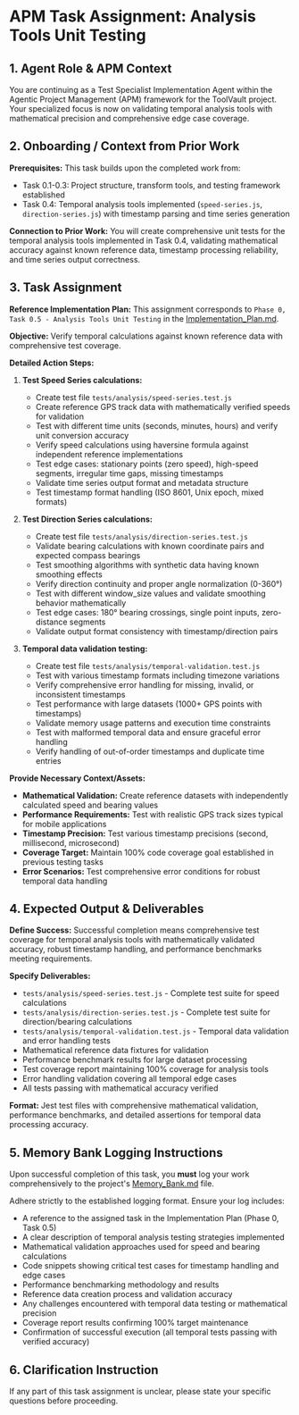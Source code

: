# APM Task Assignment: Analysis Tools Unit Testing

## 1. Agent Role & APM Context

You are continuing as a Test Specialist Implementation Agent within the Agentic Project Management (APM) framework for the ToolVault project. Your specialized focus is now on validating temporal analysis tools with mathematical precision and comprehensive edge case coverage.

## 2. Onboarding / Context from Prior Work

**Prerequisites:** This task builds upon the completed work from:
- Task 0.1-0.3: Project structure, transform tools, and testing framework established
- Task 0.4: Temporal analysis tools implemented (`speed-series.js`, `direction-series.js`) with timestamp parsing and time series generation

**Connection to Prior Work:** You will create comprehensive unit tests for the temporal analysis tools implemented in Task 0.4, validating mathematical accuracy against known reference data, timestamp processing reliability, and time series output correctness.

## 3. Task Assignment

**Reference Implementation Plan:** This assignment corresponds to `Phase 0, Task 0.5 - Analysis Tools Unit Testing` in the [Implementation_Plan.md](../../Implementation_Plan.md).

**Objective:** Verify temporal calculations against known reference data with comprehensive test coverage.

**Detailed Action Steps:**

1. **Test Speed Series calculations:**
   - Create test file `tests/analysis/speed-series.test.js`
   - Create reference GPS track data with mathematically verified speeds for validation
   - Test with different time units (seconds, minutes, hours) and verify unit conversion accuracy
   - Verify speed calculations using haversine formula against independent reference implementations
   - Test edge cases: stationary points (zero speed), high-speed segments, irregular time gaps, missing timestamps
   - Validate time series output format and metadata structure
   - Test timestamp format handling (ISO 8601, Unix epoch, mixed formats)

2. **Test Direction Series calculations:**
   - Create test file `tests/analysis/direction-series.test.js`
   - Validate bearing calculations with known coordinate pairs and expected compass bearings
   - Test smoothing algorithms with synthetic data having known smoothing effects
   - Verify direction continuity and proper angle normalization (0-360°)
   - Test with different window_size values and validate smoothing behavior mathematically
   - Test edge cases: 180° bearing crossings, single point inputs, zero-distance segments
   - Validate output format consistency with timestamp/direction pairs

3. **Temporal data validation testing:**
   - Create test file `tests/analysis/temporal-validation.test.js`
   - Test with various timestamp formats including timezone variations
   - Verify comprehensive error handling for missing, invalid, or inconsistent timestamps
   - Test performance with large datasets (1000+ GPS points with timestamps)
   - Validate memory usage patterns and execution time constraints
   - Test with malformed temporal data and ensure graceful error handling
   - Verify handling of out-of-order timestamps and duplicate time entries

**Provide Necessary Context/Assets:**

- **Mathematical Validation:** Create reference datasets with independently calculated speed and bearing values
- **Performance Requirements:** Test with realistic GPS track sizes typical for mobile applications
- **Timestamp Precision:** Test various timestamp precisions (second, millisecond, microsecond)
- **Coverage Target:** Maintain 100% code coverage goal established in previous testing tasks
- **Error Scenarios:** Test comprehensive error conditions for robust temporal data handling

## 4. Expected Output & Deliverables

**Define Success:** Successful completion means comprehensive test coverage for temporal analysis tools with mathematically validated accuracy, robust timestamp handling, and performance benchmarks meeting requirements.

**Specify Deliverables:**
- `tests/analysis/speed-series.test.js` - Complete test suite for speed calculations
- `tests/analysis/direction-series.test.js` - Complete test suite for direction/bearing calculations  
- `tests/analysis/temporal-validation.test.js` - Temporal data validation and error handling tests
- Mathematical reference data fixtures for validation
- Performance benchmark results for large dataset processing
- Test coverage report maintaining 100% coverage for analysis tools
- Error handling validation covering all temporal edge cases
- All tests passing with mathematical accuracy verified

**Format:** Jest test files with comprehensive mathematical validation, performance benchmarks, and detailed assertions for temporal data processing accuracy.

## 5. Memory Bank Logging Instructions

Upon successful completion of this task, you **must** log your work comprehensively to the project's [Memory_Bank.md](../../Memory_Bank.md) file.

Adhere strictly to the established logging format. Ensure your log includes:
- A reference to the assigned task in the Implementation Plan (Phase 0, Task 0.5)
- A clear description of temporal analysis testing strategies implemented
- Mathematical validation approaches used for speed and bearing calculations
- Code snippets showing critical test cases for timestamp handling and edge cases
- Performance benchmarking methodology and results
- Reference data creation process and validation accuracy
- Any challenges encountered with temporal data testing or mathematical precision
- Coverage report results confirming 100% target maintenance
- Confirmation of successful execution (all temporal tests passing with verified accuracy)

## 6. Clarification Instruction

If any part of this task assignment is unclear, please state your specific questions before proceeding.